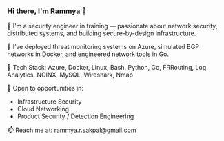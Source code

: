 ### Hi there, I'm Rammya 👋

🎯 I'm a security engineer in training — passionate about network security, distributed systems, and building secure-by-design infrastructure.

🔐 I’ve deployed threat monitoring systems on Azure, simulated BGP networks in Docker, and engineered network tools in Go.

🧰 Tech Stack: Azure, Docker, Linux, Bash, Python, Go, FRRouting, Log Analytics, NGINX, MySQL, Wireshark, Nmap

🚀 Open to opportunities in:
- Infrastructure Security
- Cloud Networking
- Product Security / Detection Engineering

📫 Reach me at: rammya.r.sakpal@gmail.com
